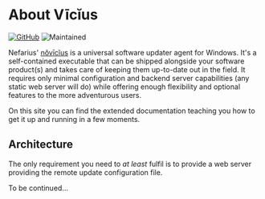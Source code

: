 # About Vīcĭus

[![GitHub](https://img.shields.io/badge/GitHub-yellowgreen?logo=github)](https://github.com/nefarius/vicius) ![Maintained](https://img.shields.io/badge/Project%20actively%20maintained-brightgreen)

Nefarius' [nŏvīcĭus](https://latinitium.com/latin-dictionaries/?t=lsn31290) is a universal software updater agent for Windows. It's a self-contained executable that can be shipped alongside your software product(s) and takes care of keeping them up-to-date out in the field. It requires only minimal configuration and backend server capabilities (any static web server will do) while offering enough flexibility and optional features to the more adventurous users.

On this site you can find the extended documentation teaching you how to get it up and running in a few moments.

## Architecture

The only requirement you need to *at least* fulfil is to provide a web server providing the remote update configuration file.

To be continued...
